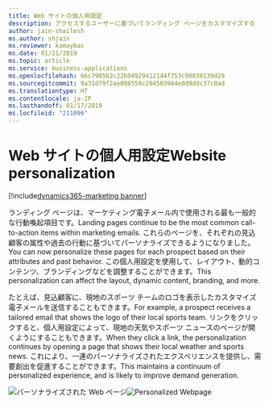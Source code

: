```yaml
---
title: Web サイトの個人用設定
description: アクセスするユーザーに基づいてランディング ページをカスタマイズする
author: jain-shailesh
ms.author: shjain
ms.reviewer: kamaybac
ms.date: 01/21/2019
ms.topic: article
ms.service: business-applications
ms.openlocfilehash: 66c7905b2c22b94929412144f753c90830139d29
ms.sourcegitcommit: 9a31d79f2ae098559c294503984e0d9ddc37c0ad
ms.translationtype: HT
ms.contentlocale: ja-JP
ms.lasthandoff: 01/17/2019
ms.locfileid: "211096"
---
```

# <a name="website-personalization"></a><span data-ttu-id="a79f3-103">Web サイトの個人用設定</span><span class="sxs-lookup"><span data-stu-id="a79f3-103">Website personalization</span></span>
[!include[dynamics365-marketing banner](../includes/dynamics365-marketing.md)]

<span data-ttu-id="a79f3-104">ランディング ページは、マーケティング電子メール内で使用される最も一般的な行動喚起項目です。</span><span class="sxs-lookup"><span data-stu-id="a79f3-104">Landing pages continue to be the most common call-to-action items within marketing emails.</span></span> <span data-ttu-id="a79f3-105">これらのページを、それぞれの見込顧客の属性や過去の行動に基づいてパーソナライズできるようになりました。</span><span class="sxs-lookup"><span data-stu-id="a79f3-105">You can now personalize these pages for each prospect based on their attributes and past behavior.</span></span> <span data-ttu-id="a79f3-106">この個人用設定を使用して、レイアウト、動的コンテンツ、ブランディングなどを調整することができます。</span><span class="sxs-lookup"><span data-stu-id="a79f3-106">This personalization can affect the layout, dynamic content, branding, and more.</span></span>

<span data-ttu-id="a79f3-107">たとえば、見込顧客に、現地のスポーツ チームのロゴを表示したカスタマイズ電子メールを送信することもできます。</span><span class="sxs-lookup"><span data-stu-id="a79f3-107">For example, a prospect receives a tailored email that shows the logo of their local sports team.</span></span> <span data-ttu-id="a79f3-108">リンクをクリックすると、個人用設定によって、現地の天気やスポーツ ニュースのページが開くようにすることもできます。</span><span class="sxs-lookup"><span data-stu-id="a79f3-108">When they click a link, the personalization continues by opening a page that shows their local weather and sports news.</span></span> <span data-ttu-id="a79f3-109">これにより、一連のパーソナライズされたエクスペリエンスを提供し、需要創出を促進することができます。</span><span class="sxs-lookup"><span data-stu-id="a79f3-109">This maintains a continuum of personalized experience, and is likely to improve demand generation.</span></span>

<span data-ttu-id="a79f3-110">![パーソナライズされた Web ページ](media/PersonalizationLandingPages.png "パーソナライズされた Web ページ")</span><span class="sxs-lookup"><span data-stu-id="a79f3-110">![Personalized Webpage](media/PersonalizationLandingPages.png "Personalized Webpages")</span></span>

